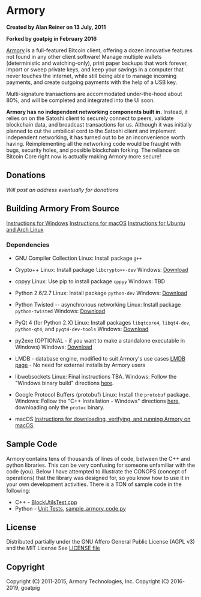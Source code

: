 # Armory

**Created by Alan Reiner on 13 July, 2011**

**Forked by goatpig in February 2016**

[Armory](https://github.com/goatpig/BitcoinArmory) is a full-featured Bitcoin client, offering a dozen innovative features not found in any other client software! Manage multiple wallets (deterministic and watching-only), print paper backups that work forever, import or sweep private keys, and keep your savings in a computer that never touches the internet, while still being able to manage incoming payments, and create outgoing payments with the help of a USB key.

Multi-signature transactions are accommodated under-the-hood about 80%, and will be completed and integrated into the UI soon.

**Armory has no independent networking components built in.** Instead, it relies on on the Satoshi client to securely connect to peers, validate blockchain data, and broadcast transactions for us.  Although it was initially planned to cut the umbilical cord to the Satoshi client and implement independent networking, it has turned out to be an inconvenience worth having. Reimplementing all the networking code would be fraught with bugs, security holes, and possible blockchain forking.  The reliance on Bitcoin Core right now is actually making Armory more secure!

## Donations

*Will post an address eventually for donations*

## Building Armory From Source

[Instructions for Windows](windowsbuild/Windows_build_notes.md)
[Instructions for macOS](osxbuild/macOS_build_notes.md)
[Instructions for Ubuntu and Arch Linux](linuxbuild/Linux_build_notes.md)

### Dependencies

* GNU Compiler Collection
 Linux:   Install package `g++`

* Crypto++
 Linux:   Install package `libcrypto++-dev`
 Windows: [Download](https://www.cryptopp.com/#download)

* cppyy
 Linux:   Use pip to install package `cppyy`
 Windows: TBD

* Python 2.6/2.7
 Linux:   Install package `python-dev`
 Windows: [Download](https://www.python.org/getit/)

* Python Twisted -- asynchronous networking
 Linux:   Install package `python-twisted`
 Windows: [Download](https://twistedmatrix.com/trac/wiki/Downloads)

* PyQt 4 (for Python 2.X)
 Linux:   Install packages `libqtcore4`, `libqt4-dev`, `python-qt4`, and `pyqt4-dev-tools`
 Windows: [Download](https://riverbankcomputing.com/software/pyqt/download)

* py2exe
 (OPTIONAL - if you want to make a standalone executable in Windows)
 Windows: [Download](http://www.py2exe.org/)

* LMDB - database engine, modified to suit Armory's use cases
[LMDB page](http://symas.com/mdb/) - No need for external installs by Armory users

* libwebsockets
 Linux:   Final instructions TBA.
 Windows: Follow the "Windows binary build" directions [here](https://github.com/warmcat/libwebsockets/blob/master/README.md).

* Google Protocol Buffers (protobuf)
 Linux:   Install the `protobuf` package.
 Windows: Follow the "C++ Installation - Windows" directions [here](https://github.com/google/protobuf/blob/master/src/README.md), downloading only the `protoc` binary.

* macOS
 [Instructions for downloading, verifying, and running Armory on macOS](README_macOS.md).

## Sample Code

Armory contains tens of thousands of lines of code, between the C++ and python libraries.  This can be very confusing for someone unfamiliar with the code (you).  Below I have attempted to illustrate the CONOPS (concept of operations) that the library was designed for, so you know how to use it in your own development activities.  There is a TON of sample code in the following:

* C++ -   [BlockUtilsTest.cpp](cppForSwig/BlockUtilsTest.cpp)
* Python -   [Unit Tests](pytest/), [sample_armory_code.py](extras/sample_armory_code.py)

## License

Distributed partially under the GNU Affero General Public License (AGPL v3)  
and the MIT License
See [LICENSE file](LICENSE)

## Copyright

Copyright (C) 2011-2015, Armory Technologies, Inc.
Copyright (C) 2016-2019, goatpig

